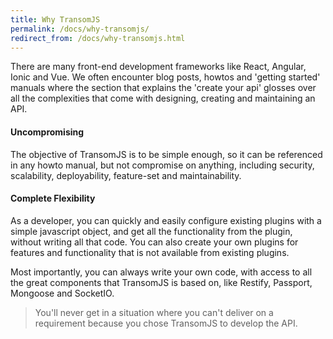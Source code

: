 ```yaml
---
title: Why TransomJS
permalink: /docs/why-transomjs/
redirect_from: /docs/why-transomjs.html
---
```


There are many front-end development frameworks like React, Angular, Ionic and Vue. We often encounter blog posts, howtos and 'getting started' manuals where the section that explains the 'create your api' glosses over all the complexities that come with designing, creating and maintaining an API. 

#### Uncompromising
The objective of TransomJS is to be simple enough, so it can be referenced in any howto manual, but not compromise on anything, including security, scalability, deployability, feature-set and maintainability. 


#### Complete Flexibility
As a developer, you can quickly and easily configure existing plugins with a simple javascript object, and get all the functionality from the plugin, without writing all that code. You can also create your own plugins for features and functionality that is not available from existing plugins. 

Most importantly, you can always write your own code, with access to all the great components that TransomJS is based on, like Restify, Passport, Mongoose and SocketIO. 

> You'll never get in a situation where you can't deliver on a requirement because you chose TransomJS to develop the API.

